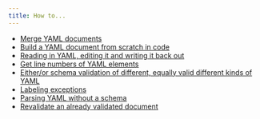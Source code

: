 ```yaml
---
title: How to...
---
```


- [Merge YAML documents]()
- [Build a YAML document from scratch in code]()
- [Reading in YAML, editing it and writing it back out]()
- [Get line numbers of YAML elements]()
- [Either/or schema validation of different, equally valid different kinds of YAML]()
- [Labeling exceptions]()
- [Parsing YAML without a schema]()
- [Revalidate an already validated document]()
